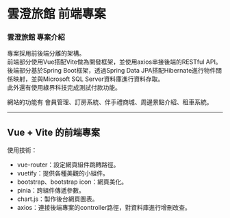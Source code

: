 # 雲澄旅館 前端專案
  
### 雲澄旅館 專案介紹
  
專案採用前後端分離的架構。  
前端部分使用Vue搭配Vite做為開發框架，並使用axios串接後端的RESTful API。  
後端部分基於Spring Boot框架，透過Spring Data JPA搭配Hibernate進行物件關係映射，並與Microsoft SQL Server資料庫進行資料存取。  
此外還有使用綠界科技完成測試付款功能。
  
網站的功能有 會員管理、訂房系統、伴手禮商城、周邊景點介紹、租車系統。
  
--- 
  
## Vue + Vite 的前端專案
  
使用技術：
  
- vue-router：設定網頁組件跳轉路徑。  
- vuetify：提供各種美觀的小組件。  
- bootstrap、bootstrap icon：網頁美化。  
- pinia：跨組件傳遞參數。  
- chart.js：製作後台網頁圖表。  
- axios：連接後端專案的controller路徑，對資料庫進行增刪改查。  
  
